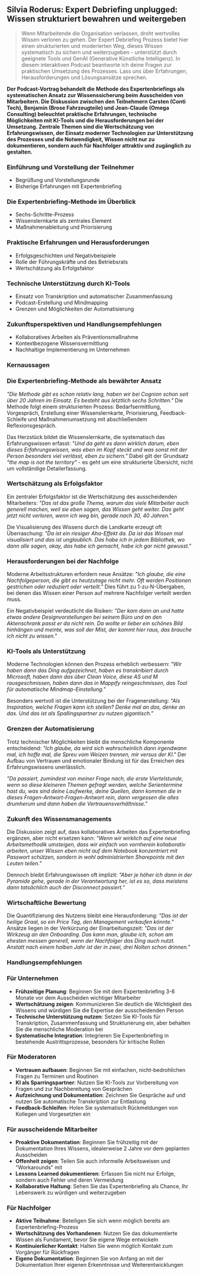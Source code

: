 ## Silvia Roderus: Expert Debriefing unplugged: Wissen strukturiert bewahren und weitergeben

> Wenn Mitarbeitende die Organisation verlassen, droht wertvolles Wissen verloren zu gehen. Der Expert Debriefing Prozess bietet hier einen strukturierten und moderierten Weg, dieses Wissen systematisch zu sichern und weiterzugeben - unterstützt durch geeignete Tools und GenAI (Generative Künstliche Intelligenz). In diesem interaktiven Podcast beantworte ich deine Fragen zur praktischen Umsetzung des Prozesses. Lass uns über Erfahrungen, Herausforderungen und Lösungsansätze sprechen.

**Der Podcast-Vortrag behandelt die Methode des Expertenbriefings als systematischen Ansatz zur Wissenssicherung beim Ausscheiden von Mitarbeitern. Die Diskussion zwischen den Teilnehmern Carsten (Conti Tech), Benjamin (Brose Fahrzeugteile) und Jean-Claude (Omega Consulting) beleuchtet praktische Erfahrungen, technische Möglichkeiten mit KI-Tools und die Herausforderungen bei der Umsetzung. Zentrale Themen sind die Wertschätzung von Erfahrungswissen, der Einsatz moderner Technologien zur Unterstützung des Prozesses und die Notwendigkeit, Wissen nicht nur zu dokumentieren, sondern auch für Nachfolger attraktiv und zugänglich zu gestalten.**

### Einführung und Vorstellung der Teilnehmer
- Begrüßung und Vorstellungsrunde
- Bisherige Erfahrungen mit Expertenbriefing

### Die Expertenbriefing-Methode im Überblick
- Sechs-Schritte-Prozess
- Wissenslernkarte als zentrales Element
- Maßnahmenableitung und Priorisierung

### Praktische Erfahrungen und Herausforderungen
- Erfolgsgeschichten und Negativbeispiele
- Rolle der Führungskräfte und des Betriebsrats
- Wertschätzung als Erfolgsfaktor

### Technische Unterstützung durch KI-Tools
- Einsatz von Transkription und automatischer Zusammenfassung
- Podcast-Erstellung und Mindmapping
- Grenzen und Möglichkeiten der Automatisierung

### Zukunftsperspektiven und Handlungsempfehlungen
- Kollaboratives Arbeiten als Präventionsmaßnahme
- Kontextbezogene Wissensvermittlung
- Nachhaltige Implementierung im Unternehmen

### Kernaussagen

### Die Expertenbriefing-Methode als bewährter Ansatz

*"Die Methode gibt es schon relativ lang, haben wir bei Cognion schon seit über 20 Jahren im Einsatz. Es besteht aus letztlich sechs Schritten."* Die Methode folgt einem strukturierten Prozess: Bedarfsermittlung, Vorgespräch, Erstellung einer Wissenslernkarte, Priorisierung, Feedback-Schleife und Maßnahmenumsetzung mit abschließendem Reflexionsgespräch.

Das Herzstück bildet die Wissenslernkarte, die systematisch das Erfahrungswissen erfasst: *"Und da geht es dann wirklich darum, eben dieses Erfahrungswissen, was eben im Kopf steckt und was sonst mit der Person besonders viel verlässt, eben zu sichern."* Dabei gilt der Grundsatz *"the map is not the territory"* - es geht um eine strukturierte Übersicht, nicht um vollständige Detailerfassung.

### Wertschätzung als Erfolgsfaktor

Ein zentraler Erfolgsfaktor ist die Wertschätzung des ausscheidenden Mitarbeiters: *"Das ist das große Thema, warum das viele Mitarbeiter auch generell machen, weil sie eben sagen, das Wissen geht weiter. Das geht jetzt nicht verloren, wenn ich weg bin, gerade nach 30, 40 Jahren."*

Die Visualisierung des Wissens durch die Landkarte erzeugt oft Überraschung: *"Da ist ein riesiger Aha-Effekt da. Da ist das Wissen mal visualisiert und das ist unglaublich. Das habe ich in jedem Bibliothek, wo dann alle sagen, okay, das habe ich gemacht, habe ich gar nicht gewusst."*

### Herausforderungen bei der Nachfolge

Moderne Arbeitsstrukturen erfordern neue Ansätze: *"Ich glaube, die eine Nachfolgeperson, die gibt es heutzutage nicht mehr. Oft werden Positionen gestrichen oder reduziert oder verteilt."* Dies führt zu 1-zu-N-Übergaben, bei denen das Wissen einer Person auf mehrere Nachfolger verteilt werden muss.

Ein Negativbeispiel verdeutlicht die Risiken: *"Der kam dann an und hatte etwas andere Designvorstellungen bei seinem Büro und an den Aktenschrank passt er da nicht rein. Da wollte er lieber ein schönes Bild hinhängen und meinte, was soll der Mist, der kommt hier raus, das brauche ich nicht zu wissen."*

### KI-Tools als Unterstützung

Moderne Technologien können den Prozess erheblich verbessern: *"Wir haben dann das Ding aufgezeichnet, haben es transkribiert durch Microsoft, haben dann das über Clean Voice, diese AS und M rausgeschmissen, haben dann das in Mappify reingeschmissen, das Tool für automatische Mindmap-Einstellung."*

Besonders wertvoll ist die Unterstützung bei der Fragenerstellung: *"Als Inspiration, welche Fragen kann ich stellen? Denke mal an das, denke an das. Und das ist als Spallingspartner zu nutzen gigantisch."*

### Grenzen der Automatisierung

Trotz technischer Möglichkeiten bleibt die menschliche Komponente entscheidend: *"Ich glaube, da wird sich wahrscheinlich dann irgendwann mal, ich hoffe mal, die Spreu vom Weizen trennen, mir versus der KI."* Der Aufbau von Vertrauen und emotionaler Bindung ist für das Erreichen des Erfahrungswissens unerlässlich.

*"Da passiert, zumindest von meiner Frage nach, die erste Viertelstunde, wenn so diese kleineren Themen gefragt werden, welche Serientermine hast du, was sind deine Laufwerke, deine Quellen, dann kommen die in dieses Fragen-Antwort-Fragen-Antwort rein, dann vergessen die alles drumherum und dann haben die Vertrauensverhältnisse."*

### Zukunft des Wissensmanagements

Die Diskussion zeigt auf, dass kollaboratives Arbeiten das Expertenbriefing ergänzen, aber nicht ersetzen kann: *"Wenn wir wirklich auf eine neue Arbeitsmethodik umsteigen, dass wir einfach von vornherein kollaborativ arbeiten, unser Wissen eben nicht auf dem Notebook konzentriert mit Passwort schützen, sondern in wohl administrierten Sharepoints mit den Leuten teilen."*

Dennoch bleibt Erfahrungswissen oft implizit: *"Aber je höher ich dann in der Pyramide gehe, gerade in der Verantwortung her, ist es so, dass meistens dann tatsächlich auch der Disconnect passiert."*

### Wirtschaftliche Bewertung

Die Quantifizierung des Nutzens bleibt eine Herausforderung: *"Das ist der heilige Graal, so ein Price Tag, den Management verkaufen könnte."* Ansätze liegen in der Verkürzung der Einarbeitungszeit: *"Das ist der Wirkzeug an den Onboarding. Das kann man, glaube ich, schon am ehesten messen generell, wenn der Nachfolger das Ding auch nutzt. Anstatt nach einem halben Jahr ist der in zwei, drei Nolten schon drinnen."*

### Handlungsempfehlungen

### Für Unternehmen

- **Frühzeitige Planung**: Beginnen Sie mit dem Expertenbriefing 3-6 Monate vor dem Ausscheiden wichtiger Mitarbeiter
- **Wertschätzung zeigen**: Kommunizieren Sie deutlich die Wichtigkeit des Wissens und würdigen Sie die Expertise der ausscheidenden Person
- **Technische Unterstützung nutzen**: Setzen Sie KI-Tools für Transkription, Zusammenfassung und Strukturierung ein, aber behalten Sie die menschliche Moderation bei
- **Systematische Integration**: Integrieren Sie Expertenbriefing in bestehende Austrittsprozesse, besonders für kritische Rollen

### Für Moderatoren

- **Vertrauen aufbauen**: Beginnen Sie mit einfachen, nicht-bedrohlichen Fragen zu Terminen und Routinen
- **KI als Sparringspartner**: Nutzen Sie KI-Tools zur Vorbereitung von Fragen und zur Nachbereitung von Gesprächen
- **Aufzeichnung und Dokumentation**: Zeichnen Sie Gespräche auf und nutzen Sie automatische Transkription zur Entlastung
- **Feedback-Schleifen**: Holen Sie systematisch Rückmeldungen von Kollegen und Vorgesetzten ein

### Für ausscheidende Mitarbeiter

- **Proaktive Dokumentation**: Beginnen Sie frühzeitig mit der Dokumentation Ihres Wissens, idealerweise 2 Jahre vor dem geplanten Ausscheiden
- **Offenheit zeigen**: Teilen Sie auch informelle Arbeitsweisen und "Workarounds" mit
- **Lessons Learned dokumentieren**: Erfassen Sie nicht nur Erfolge, sondern auch Fehler und deren Vermeidung
- **Kollaborative Haltung**: Sehen Sie das Expertenbriefing als Chance, Ihr Lebenswerk zu würdigen und weiterzugeben

### Für Nachfolger

- **Aktive Teilnahme**: Beteiligen Sie sich wenn möglich bereits am Expertenbriefing-Prozess
- **Wertschätzung des Vorhandenen**: Nutzen Sie das dokumentierte Wissen als Fundament, bevor Sie eigene Wege entwickeln
- **Kontinuierlicher Kontakt**: Halten Sie wenn möglich Kontakt zum Vorgänger für Rückfragen
- **Eigene Dokumentation**: Beginnen Sie von Anfang an mit der Dokumentation Ihrer eigenen Erkenntnisse und Weiterentwicklungen